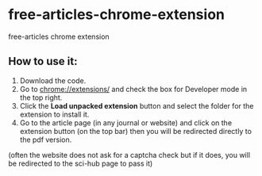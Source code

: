 # free-articles-chrome-extension
free-articles chrome extension

## How to use it:

1. Download the code.
2. Go to  [chrome://extensions/](chrome://extensions/) and check the box for Developer mode in the top right.
3. Click the __Load unpacked extension__ button and select the folder for the extension to install it.
4. Go to the article page (in any journal or website) and click on the extension button (on the top bar)
then you will be redirected directly to the pdf version.

(often the website does not ask for a captcha check  but if it does, you will be redirected to the sci-hub page to pass it)

